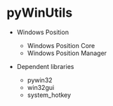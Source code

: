 # pyWinUtils

* Windows Position
    * Windows Position Core
    * Windows Position Manager 
    
* Dependent libraries
  * pywin32
  * win32gui
  * system_hotkey